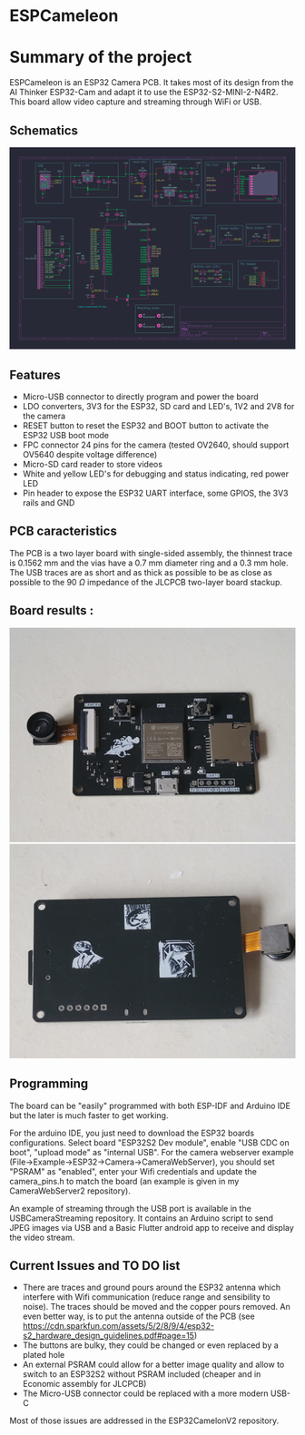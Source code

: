 # ESPCameleon

# Summary of the project

ESPCameleon is an ESP32 Camera PCB. It takes most of its design from the AI Thinker ESP32-Cam and adapt it to use the ESP32-S2-MINI-2-N4R2. This board allow video capture and streaming through WiFi or USB.

## Schematics

![schematics](./ESPCameleon.svg)

## Features

- Micro-USB connector to directly program and power the board
- LDO converters, 3V3 for the ESP32, SD card and LED's, 1V2 and 2V8 for the camera
- RESET button to reset the ESP32 and BOOT button to activate the ESP32 USB boot mode
- FPC connector 24 pins for the camera (tested OV2640, should support OV5640 despite voltage difference)
- Micro-SD card reader to store videos
- White and yellow LED's for debugging and status indicating, red power LED
- Pin header to expose the ESP32 UART interface, some GPIOS, the 3V3 rails and GND

## PCB caracteristics

The PCB is a two layer board with single-sided assembly, the thinnest trace is 0.1562 mm and the vias have a 0.7 mm diameter ring and a 0.3 mm hole. The USB traces are as short and as thick as possible to be as close as possible to the 90 $\Omega$ impedance of the JLCPCB two-layer board stackup.

## Board results :

![ESPCameleon_front](./espcameleon_front.jpg)
![ESPCameleon_back](./espcameleon_back.jpg)

## Programming

The board can be "easily" programmed with both ESP-IDF and Arduino IDE but the later is much faster to get working.

For the arduino IDE, you just need to download the ESP32 boards configurations. Select board "ESP32S2 Dev module", enable "USB CDC on boot", "upload mode" as "internal USB". For the camera webserver example (File->Example->ESP32->Camera->CameraWebServer), you should set "PSRAM" as "enabled", enter your Wifi credentials and update the camera_pins.h to match the board (an example is given in my CameraWebServer2 repository).

An example of streaming through the USB port is available in the USBCameraStreaming repository. It contains an Arduino script to send JPEG images via USB and a Basic Flutter android app to receive and display the video stream.

## Current Issues and TO DO list

- There are traces and ground pours around the ESP32 antenna which interfere with Wifi communication (reduce range and sensibility to noise). The traces should be moved and the copper pours removed. An even better way, is to put the antenna outside of the PCB (see https://cdn.sparkfun.com/assets/5/2/8/9/4/esp32-s2_hardware_design_guidelines.pdf#page=15)
- The buttons are bulky, they could be changed or even replaced by a plated hole
- An external PSRAM could allow for a better image quality and allow to switch to an ESP32S2 without PSRAM included (cheaper and in Economic assembly for JLCPCB)
- The Micro-USB connector could be replaced with a more modern USB-C


Most of those issues are addressed in the ESP32CamelonV2 repository.
